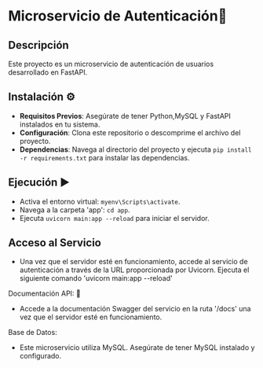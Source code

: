 
# Microservicio de Autenticación🪪

## Descripción
Este proyecto es un microservicio de autenticación de usuarios desarrollado en FastAPI.

## Instalación ⚙️
- **Requisitos Previos**: Asegúrate de tener Python,MySQL y FastAPI instalados en tu sistema.
- **Configuración**: Clona este repositorio o descomprime el archivo del proyecto.
- **Dependencias**: Navega al directorio del proyecto y ejecuta `pip install -r requirements.txt` para instalar las dependencias.

## Ejecución ▶️
- Activa el entorno virtual: `myenv\Scripts\activate`.
- Navega a la carpeta 'app': `cd app`.
- Ejecuta `uvicorn main:app --reload` para iniciar el servidor.

## Acceso al Servicio
- Una vez que el servidor esté en funcionamiento, accede al servicio de autenticación a través de la URL proporcionada por Uvicorn. Ejecuta el siguiente comando 'uvicorn main:app --reload'

Documentación API: 📖
- Accede a la documentación Swagger del servicio en la ruta '/docs' una vez que el servidor esté en funcionamiento.

Base de Datos:
- Este microservicio utiliza MySQL. Asegúrate de tener MySQL instalado y configurado.


